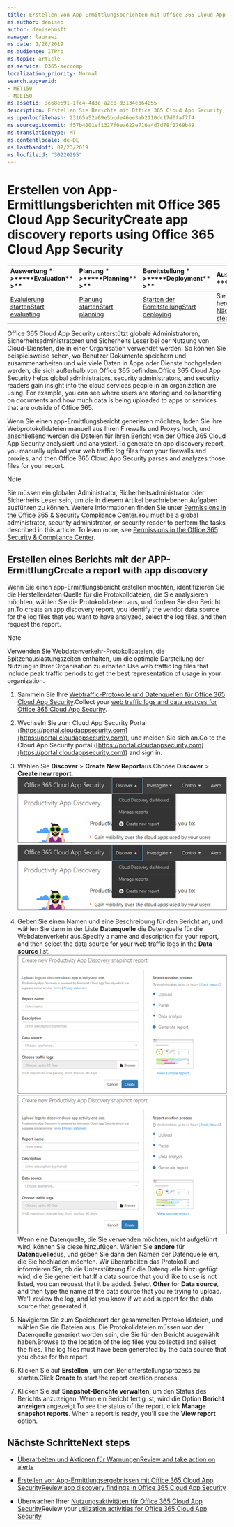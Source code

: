```yaml
---
title: Erstellen von App-Ermittlungsberichten mit Office 365 Cloud App Security
ms.author: deniseb
author: denisebmsft
manager: laurawi
ms.date: 1/28/2019
ms.audience: ITPro
ms.topic: article
ms.service: O365-seccomp
localization_priority: Normal
search.appverid:
- MET150
- MOE150
ms.assetid: 3e68e691-1fc4-4d3e-a2c0-d3134eb64055
description: Erstellen Sie Berichte mit Office 365 Cloud App Security, mit denen Sie verstehen können, wie Personen in Ihrer Organisation Office 365 und andere apps verwenden.
ms.openlocfilehash: 23165a52a09e5bcde46ee3ab2110dc17d0faf7f4
ms.sourcegitcommit: f57b4001ef1327f0ea622e716a4d7d78f1769b49
ms.translationtype: MT
ms.contentlocale: de-DE
ms.lasthandoff: 02/23/2019
ms.locfileid: "30220295"
---
```

# <a name="create-app-discovery-reports-using-office-365-cloud-app-security"></a><span data-ttu-id="384e9-103">Erstellen von App-Ermittlungsberichten mit Office 365 Cloud App Security</span><span class="sxs-lookup"><span data-stu-id="384e9-103">Create app discovery reports using Office 365 Cloud App Security</span></span>

|<span data-ttu-id="384e9-104">Auswertung \* *\>*\*</span><span class="sxs-lookup"><span data-stu-id="384e9-104">\*\*\*\*Evaluation\*\* \>\*\*</span></span>|<span data-ttu-id="384e9-105">Planung \* *\>*\*</span><span class="sxs-lookup"><span data-stu-id="384e9-105">\*\*\*\*Planning\*\* \>\*\*</span></span>|<span data-ttu-id="384e9-106">Bereitstellung \* *\>*\*</span><span class="sxs-lookup"><span data-stu-id="384e9-106">\*\*\*\*Deployment\*\* \>\*\*</span></span>|<span data-ttu-id="384e9-107">Auslastung \* \* \* \*</span><span class="sxs-lookup"><span data-stu-id="384e9-107">\*\*\*\*Utilization\*\*\*\*</span></span>|
|:-----|:-----|:-----|:-----|
|[<span data-ttu-id="384e9-108">Evaluierung starten</span><span class="sxs-lookup"><span data-stu-id="384e9-108">Start evaluating</span></span>](office-365-cas-overview.md) <br/> |[<span data-ttu-id="384e9-109">Planung starten</span><span class="sxs-lookup"><span data-stu-id="384e9-109">Start planning</span></span>](get-ready-for-office-365-cas.md) <br/> |[<span data-ttu-id="384e9-110">Starten der Bereitstellung</span><span class="sxs-lookup"><span data-stu-id="384e9-110">Start deploying</span></span>](turn-on-office-365-cas.md) <br/> |<span data-ttu-id="384e9-111">Sie sind hier!</span><span class="sxs-lookup"><span data-stu-id="384e9-111">You are here!</span></span>  <br/> [<span data-ttu-id="384e9-112">Nächste Schritte</span><span class="sxs-lookup"><span data-stu-id="384e9-112">Next steps</span></span>](#next-steps) <br/> |
   
<span data-ttu-id="384e9-p101">Office 365 Cloud App Security unterstützt globale Administratoren, Sicherheitsadministratoren und Sicherheits Leser bei der Nutzung von Cloud-Diensten, die in einer Organisation verwendet werden. So können Sie beispielsweise sehen, wo Benutzer Dokumente speichern und zusammenarbeiten und wie viele Daten in Apps oder Dienste hochgeladen werden, die sich außerhalb von Office 365 befinden.</span><span class="sxs-lookup"><span data-stu-id="384e9-p101">Office 365 Cloud App Security helps global administrators, security administrators, and security readers gain insight into the cloud services people in an organization are using. For example, you can see where users are storing and collaborating on documents and how much data is being uploaded to apps or services that are outside of Office 365.</span></span>
  
<span data-ttu-id="384e9-115">Wenn Sie einen app-Ermittlungsbericht generieren möchten, laden Sie Ihre Webprotokolldateien manuell aus Ihren Firewalls und Proxys hoch, und anschließend werden die Dateien für Ihren Bericht von der Office 365 Cloud App Security analysiert und analysiert.</span><span class="sxs-lookup"><span data-stu-id="384e9-115">To generate an app discovery report, you manually upload your web traffic log files from your firewalls and proxies, and then Office 365 Cloud App Security parses and analyzes those files for your report.</span></span>
  
> [!NOTE]
> <span data-ttu-id="384e9-p102">Sie müssen ein globaler Administrator, Sicherheitsadministrator oder Sicherheits Leser sein, um die in diesem Artikel beschriebenen Aufgaben ausführen zu können. Weitere Informationen finden Sie unter [Permissions in the Office 365 &amp; Security Compliance Center](permissions-in-the-security-and-compliance-center.md).</span><span class="sxs-lookup"><span data-stu-id="384e9-p102">You must be a global administrator, security administrator, or security reader to perform the tasks described in this article. To learn more, see [Permissions in the Office 365 Security &amp; Compliance Center](permissions-in-the-security-and-compliance-center.md).</span></span> 
  
## <a name="create-a-report-with-app-discovery"></a><span data-ttu-id="384e9-118">Erstellen eines Berichts mit der APP-Ermittlung</span><span class="sxs-lookup"><span data-stu-id="384e9-118">Create a report with app discovery</span></span>

<span data-ttu-id="384e9-119">Wenn Sie einen app-Ermittlungsbericht erstellen möchten, identifizieren Sie die Herstellerdaten Quelle für die Protokolldateien, die Sie analysieren möchten, wählen Sie die Protokolldateien aus, und fordern Sie den Bericht an.</span><span class="sxs-lookup"><span data-stu-id="384e9-119">To create an app discovery report, you identify the vendor data source for the log files that you want to have analyzed, select the log files, and then request the report.</span></span>
  
> [!NOTE]
> <span data-ttu-id="384e9-120">Verwenden Sie Webdatenverkehr-Protokolldateien, die Spitzenauslastungszeiten enthalten, um die optimale Darstellung der Nutzung in Ihrer Organisation zu erhalten.</span><span class="sxs-lookup"><span data-stu-id="384e9-120">Use web traffic log files that include peak traffic periods to get the best representation of usage in your organization.</span></span> 
  
1. <span data-ttu-id="384e9-121">Sammeln Sie Ihre [Webtraffic-Protokolle und Datenquellen für Office 365 Cloud App Security](web-traffic-logs-and-data-sources-for-ocas.md).</span><span class="sxs-lookup"><span data-stu-id="384e9-121">Collect your [web traffic logs and data sources for Office 365 Cloud App Security](web-traffic-logs-and-data-sources-for-ocas.md).</span></span>
    
2. <span data-ttu-id="384e9-122">Wechseln Sie zum Cloud App Security Portal ([https://portal.cloudappsecurity.com](https://portal.cloudappsecurity.com)), und melden Sie sich an.</span><span class="sxs-lookup"><span data-stu-id="384e9-122">Go to the Cloud App Security portal ([https://portal.cloudappsecurity.com](https://portal.cloudappsecurity.com)) and sign in.</span></span> 
       
3. <span data-ttu-id="384e9-123">Wählen Sie **Discover** \> **Create New Report**aus.</span><span class="sxs-lookup"><span data-stu-id="384e9-123">Choose **Discover** \> **Create new report**.</span></span> <br><span data-ttu-id="384e9-124">![Wählen Sie im Office 365-CAS-Portal Discover aus.](media/73b5299f-94b5-49dd-a00f-154d188eb2c5.png)</span><span class="sxs-lookup"><span data-stu-id="384e9-124">![In the Office 365 CAS portal, choose Discover](media/73b5299f-94b5-49dd-a00f-154d188eb2c5.png)</span></span><br>
  
4. <span data-ttu-id="384e9-125">Geben Sie einen Namen und eine Beschreibung für den Bericht an, und wählen Sie dann in der Liste **Datenquelle** die Datenquelle für die Webdatenverkehr aus.</span><span class="sxs-lookup"><span data-stu-id="384e9-125">Specify a name and description for your report, and then select the data source for your web traffic logs in the **Data source** list.</span></span> <br><span data-ttu-id="384e9-126">![Wählen Sie in O365-CAS \> die Option Discover Create New Report aus.](media/22e660f0-5eb2-49fa-9fea-f88a5809a07b.png)</span><span class="sxs-lookup"><span data-stu-id="384e9-126">![In O365 CAS, choose Discover \> Create new report](media/22e660f0-5eb2-49fa-9fea-f88a5809a07b.png)</span></span><br><span data-ttu-id="384e9-p103">Wenn eine Datenquelle, die Sie verwenden möchten, nicht aufgeführt wird, können Sie diese hinzufügen. Wählen Sie **andere** für **Datenquelle**aus, und geben Sie dann den Namen der Datenquelle ein, die Sie hochladen möchten. Wir überarbeiten das Protokoll und informieren Sie, ob die Unterstützung für die Datenquelle hinzugefügt wird, die Sie generiert hat.</span><span class="sxs-lookup"><span data-stu-id="384e9-p103">If a data source that you'd like to use is not listed, you can request that it be added. Select **Other** for **Data source**, and then type the name of the data source that you're trying to upload. We'll review the log, and let you know if we add support for the data source that generated it.</span></span> 
  
5. <span data-ttu-id="384e9-p104">Navigieren Sie zum Speicherort der gesammelten Protokolldateien, und wählen Sie die Dateien aus. Die Protokolldateien müssen von der Datenquelle generiert worden sein, die Sie für den Bericht ausgewählt haben.</span><span class="sxs-lookup"><span data-stu-id="384e9-p104">Browse to the location of the log files you collected and select the files. The log files must have been generated by the data source that you chose for the report.</span></span>
    
6. <span data-ttu-id="384e9-132">Klicken Sie auf **Erstellen** , um den Berichterstellungsprozess zu starten.</span><span class="sxs-lookup"><span data-stu-id="384e9-132">Click **Create** to start the report creation process.</span></span> 
    
7. <span data-ttu-id="384e9-p105">Klicken Sie auf **Snapshot-Berichte verwalten**, um den Status des Berichts anzuzeigen. Wenn ein Bericht fertig ist, wird die Option **Bericht anzeigen** angezeigt.</span><span class="sxs-lookup"><span data-stu-id="384e9-p105">To see the status of the report, click **Manage snapshot reports**. When a report is ready, you'll see the **View report** option.</span></span> 
    
## <a name="next-steps"></a><span data-ttu-id="384e9-135">Nächste Schritte</span><span class="sxs-lookup"><span data-stu-id="384e9-135">Next steps</span></span>

- [<span data-ttu-id="384e9-136">Überarbeiten und Aktionen für Warnungen</span><span class="sxs-lookup"><span data-stu-id="384e9-136">Review and take action on alerts</span></span>](review-office-365-cas-alerts.md)
    
- [<span data-ttu-id="384e9-137">Erstellen von App-Ermittlungsergebnissen mit Office 365 Cloud App Security</span><span class="sxs-lookup"><span data-stu-id="384e9-137">Review app discovery findings in Office 365 Cloud App Security</span></span>](review-app-discovery-findings-in-ocas.md)
    
- <span data-ttu-id="384e9-138">Überwachen Ihrer [Nutzungsaktivitäten für Office 365 Cloud App Security](utilization-activities-for-ocas.md)</span><span class="sxs-lookup"><span data-stu-id="384e9-138">Review your [utilization activities for Office 365 Cloud App Security](utilization-activities-for-ocas.md)</span></span>
    

